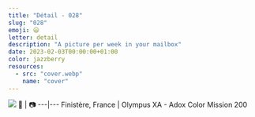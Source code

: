 ```yaml
---
title: "Détail - 028"
slug: "028"
emoji: 😃
letter: detail
description: "A picture per week in your mailbox"
date: 2023-02-03T00:00:00+01:00
color: jazzberry
resources:
  - src: "cover.webp"
    name: "cover"
---
```

![](cover)
📍 | 📷
---|---
Finistère, France | Olympus XA - Adox Color Mission 200
